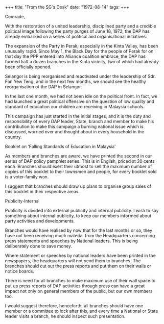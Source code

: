 +++ 
title: "From the SG's Desk"
date: "1972-08-14"
tags:
+++

Comrade,

With the restoration of a united leadership, disciplined party and a credible political image following the party purges of June 18, 1972, the DAP has already embarked on a series of political and organisational initiatives.

The expansion of the Party in Perak, especially in the Kinta Valley, has been unusually rapid. Since May 1, the Black Day for the people of Perak for on that day the PPP entered into Alliance coalition embrace, the DAP has formed half a dozen branches in the Kinta vicinity, two of which had already been officially opened.

Selangor is being reorganised and reactivated under the leadership of Sdr. Fan Yew Teng, and in the next few months, we should see the healthy reorganisation of the DAP in Selangor.</u>

In the last one month, we had not been idle on the political front. In fact, we had launched a great political offensive on the question of low quality and standard of education our children are receiving in Malaysia schools.

This campaign has just started in the initial stages, and it is the duty and responsibility of every DAP leader, State, branch and member to make his contribution to make this campaign a burning national issue which is discussed, worried over and thought about in every household in the country.

Booklet on 'Falling Standards of Education in Malaysia’

As members and branches are aware, we have printed the second in our series of DAP policy pamphlet series. This is in English, priced at 20 cents each. Branches should exert their utmost to sell the maximum number of copies of this booklet to their townsmen and people, for every booklet sold is a voter-family won.

I suggest that branches should draw up plans to organise group sales of this booklet in their respective areas.

Publicity-Internal

Publicity is divided into external publicity and internal publicity. I wish to say something about internal publicity, to keep our members informed about party activities and developments.

Branches would have realised by now that for the last months or so, they have not been receiving much material from the Headquarters concerning press statements and speeches by National leaders. This is being deliberately done to save money.

Where statement or speeches by national leaders have been printed in the newspapers, the headquarters will not send them to branches. The branches should cut out the press reports and put them on their walls or notice boards.

There is need for all branches to make maximum use of their wall space to put up press reports of DAP activities through press can have a great impact not only on general members of the public, but our own members too.

I would suggest therefore, henceforth, all branches should have one member or a committee to lock after this, and every time a National or State leader visits a branch, he should inspect such presentation.
 
